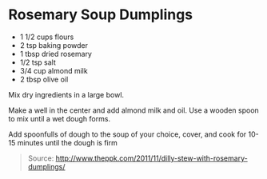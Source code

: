 Rosemary Soup Dumplings
=======================

- 1 1/2 cups flours
- 2 tsp baking powder
- 1 tbsp dried rosemary
- 1/2 tsp salt
- 3/4 cup almond milk
- 2 tbsp olive oil

Mix dry ingredients in a large bowl.

Make a well in the center and add almond milk and oil. Use a wooden spoon to mix until a wet dough forms.

Add spoonfulls of dough to the soup of your choice, cover, and cook for 10-15 minutes until the dough is firm

> Source: http://www.theppk.com/2011/11/dilly-stew-with-rosemary-dumplings/
